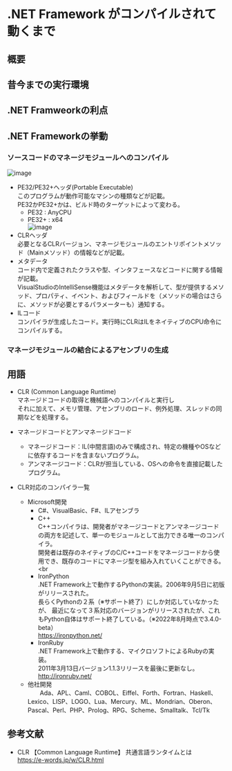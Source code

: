 # .NET Framework がコンパイルされて動くまで
## 概要

## 昔今までの実行環境

## .NET Framweorkの利点

## .NET Frameworkの挙動

### ソースコードのマネージモジュールへのコンパイル
![image](https://user-images.githubusercontent.com/56548030/182310217-fd6bc395-0095-4740-a3e3-9ef91fd608a9.png)

* PE32/PE32+ヘッダ(Portable Executable)<br>
  このプログラムが動作可能なマシンの種類などが記載。<br>
  PE32かPE32+かは、ビルド時のターゲットによって変わる。<br>
  * PE32 : AnyCPU<br>
  * PE32+ : x64<br>
![image](https://user-images.githubusercontent.com/56548030/182280961-7e5011d3-b040-4cd4-aa2c-1383110bbeff.png)
* CLRヘッダ<br>
必要となるCLRバージョン、マネージモジュールのエントリポイントメソッド（Mainメソッド）の情報などが記載。<br>
* メタデータ<br>
  コード内で定義されたクラスや型、インタフェースなどコードに関する情報が記載。<br>
  VisualStudioのIntelliSense機能はメタデータを解析して、型が提供するメソッド、プロパティ、イベント、およびフィールドを（メソッドの場合はさらに、メソッドが必要とするパラメーターも）通知する。
* ILコード<br>
  コンパイラが生成したコード。実行時にCLRはILをネイティブのCPU命令にコンパイルする。<br>
  
### マネージモジュールの結合によるアセンブリの生成

## 用語
* CLR (Common Language Runtime)<br>
マネージドコードの取得と機械語へのコンパイルと実行し<br>
それに加えて、メモリ管理、アセンブリのロード、例外処理、スレッドの同期などを処理する。<br>

* マネージドコードとアンマネージドコード<br>
  * マネージドコード：IL(中間言語)のみで構成され、特定の機種やOSなどに依存するコードを含まないプログラム。<br>
  * アンマネージコード：CLRが担当している、OSへの命令を直接記載したプログラム。<br>

* CLR対応のコンパイラ一覧<br>
  * Microsoft開発<br>
    * C#、VisualBasic、F#、ILアセンブラ<br>
    * C++<br>
      C++コンパイラは、開発者がマネージコードとアンマネージコードの両方を記述して、単一のモジュールとして出力できる唯一のコンパイラ。<br>
      開発者は既存のネイティブのC/C++コードをマネージコードから使用でき、既存のコードにマネージ型を組み入れていくことができる。<br
    * IronPython<br>
      .NET Framework上で動作するPythonの実装。2006年9月5日に初版がリリースされた。<br>
      長らくPythonの２系（※サポート終了）にしか対応していなかったが、
      最近になって３系対応のバージョンがリリースされたが、これもPython自体はサポート終了している。（※2022年8月時点で3.4.0-beta）<br>
      https://ironpython.net/
    * IronRuby<br>
      .NET Framework上で動作する、マイクロソフトによるRubyの実装。<br>
      2011年3月13日バージョン1.1.3リリースを最後に更新なし。<br>
      http://ironruby.net/
  * 他社開発<br>
　　Ada、APL、Caml、COBOL、Eiffel、Forth、Fortran、Haskell、Lexico、LISP、LOGO、Lua、Mercury、ML、Mondrian、Oberon、Pascal、Perl、PHP、Prolog、RPG、Scheme、Smalltalk、Tcl/Tk<br>

## 参考文献
* CLR 【Common Language Runtime】 共通言語ランタイムとは<br>
https://e-words.jp/w/CLR.html

